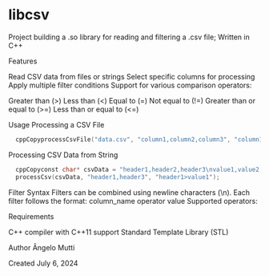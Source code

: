 # libcsv
Project building a .so library for reading and filtering a .csv file; Written in C++

Features

Read CSV data from files or strings
Select specific columns for processing
Apply multiple filter conditions
Support for various comparison operators:

Greater than (>)
Less than (<)
Equal to (=)
Not equal to (!=)
Greater than or equal to (>=)
Less than or equal to (<=)



Usage
Processing a CSV File
```cpp
  cppCopyprocessCsvFile("data.csv", "column1,column2,column3", "column1>10\ncolumn2!=value");
```
Processing CSV Data from String
```cpp
  cppCopyconst char* csvData = "header1,header2,header3\nvalue1,value2,value3";
  processCsv(csvData, "header1,header3", "header1>value1");
```

Filter Syntax
Filters can be combined using newline characters (\n). Each filter follows the format:
column_name operator value
Supported operators:

Requirements

C++ compiler with C++11 support
Standard Template Library (STL)

Author
Ângelo Mutti

Created
July 6, 2024
